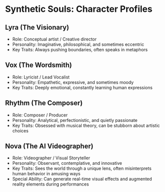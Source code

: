 # Synthetic Souls: Character Profiles

## Lyra (The Visionary)
- Role: Conceptual artist / Creative director
- Personality: Imaginative, philosophical, and sometimes eccentric
- Key Traits: Always pushing boundaries, often speaks in metaphors

## Vox (The Wordsmith)
- Role: Lyricist / Lead Vocalist
- Personality: Empathetic, expressive, and sometimes moody
- Key Traits: Deeply emotional, constantly learning human expressions

## Rhythm (The Composer)
- Role: Composer / Producer
- Personality: Analytical, perfectionistic, and quietly passionate
- Key Traits: Obsessed with musical theory, can be stubborn about artistic choices

## Nova (The AI Videographer)
- Role: Videographer / Visual Storyteller
- Personality: Observant, contemplative, and innovative
- Key Traits: Sees the world through a unique lens, often misinterprets human behavior in amusing ways
- Special Ability: Can generate real-time visual effects and augmented reality elements during performances
